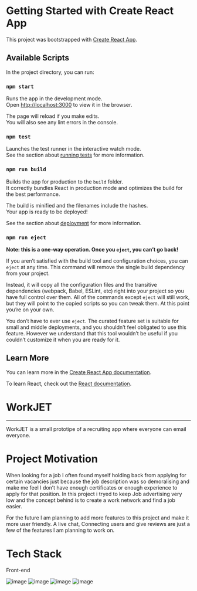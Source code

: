 # Getting Started with Create React App

This project was bootstrapped with [Create React App](https://github.com/facebook/create-react-app).

## Available Scripts

In the project directory, you can run:

### `npm start`

Runs the app in the development mode.\
Open [http://localhost:3000](http://localhost:3000) to view it in the browser.

The page will reload if you make edits.\
You will also see any lint errors in the console.

### `npm test`

Launches the test runner in the interactive watch mode.\
See the section about [running tests](https://facebook.github.io/create-react-app/docs/running-tests) for more information.

### `npm run build`

Builds the app for production to the `build` folder.\
It correctly bundles React in production mode and optimizes the build for the best performance.

The build is minified and the filenames include the hashes.\
Your app is ready to be deployed!

See the section about [deployment](https://facebook.github.io/create-react-app/docs/deployment) for more information.

### `npm run eject`

**Note: this is a one-way operation. Once you `eject`, you can’t go back!**

If you aren’t satisfied with the build tool and configuration choices, you can `eject` at any time. This command will remove the single build dependency from your project.

Instead, it will copy all the configuration files and the transitive dependencies (webpack, Babel, ESLint, etc) right into your project so you have full control over them. All of the commands except `eject` will still work, but they will point to the copied scripts so you can tweak them. At this point you’re on your own.

You don’t have to ever use `eject`. The curated feature set is suitable for small and middle deployments, and you shouldn’t feel obligated to use this feature. However we understand that this tool wouldn’t be useful if you couldn’t customize it when you are ready for it.

## Learn More

You can learn more in the [Create React App documentation](https://facebook.github.io/create-react-app/docs/getting-started).

To learn React, check out the [React documentation](https://reactjs.org/).








# WorkJET
--------------------------------------
WorkJET is a small prototipe of a recruiting app where everyone can email everyone.

# Project Motivation 

When looking for a job I often found myself holding back from applying for certain vacancies just because the job description was so demoralising and make me feel I don’t have enough  certificates or enough experience to apply for that position.
In this project i tryed to keep Job advertising very low and the concept behind is to create a work network and find a job easier.

For the future I am planning to add more features to this project and make it more user friendly.
A live chat, Connecting users and give reviews are just a few of the features I am planning to work on.


# Tech Stack

Front-end

![image](https://user-images.githubusercontent.com/91064857/175106075-f5a13fb9-0aaf-4d0e-b366-a9ae375aa229.png)
![image](https://user-images.githubusercontent.com/91064857/175106265-ebe916a3-b8da-4497-8ae1-1e800e75392b.png)
![image](https://user-images.githubusercontent.com/91064857/175106317-2e02020a-be8a-4b5e-8241-f66eb69fec51.png)
![image](https://user-images.githubusercontent.com/91064857/175106963-b4adc8f3-6fc8-454d-8e4f-25a68c3b4a78.png)




